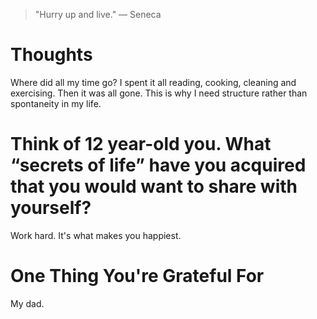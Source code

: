 
> \"Hurry up and live.\" — Seneca

# Thoughts
Where did all my time go? I spent it all reading, cooking, cleaning and exercising. Then it was all gone. This is why I need structure rather than spontaneity in my life.

# Think of 12 year-old you. What “secrets of life” have you acquired that you would want to share with yourself?
Work hard. It's what makes you happiest.

# One Thing You're Grateful For
My dad.
